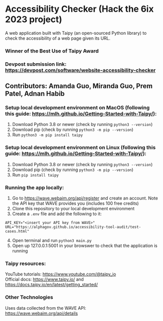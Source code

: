 # Accessibility Checker (Hack the 6ix 2023 project)

A web application built with Taipy (an open-sourced Python library) to check the accessibility of a web page given its URL.

### Winner of the Best Use of Taipy Award

### Devpost submission link: https://devpost.com/software/website-accessibility-checker

## Contributors: Amanda Guo, Miranda Guo, Prem Patel, Adnan Habib

### Setup local development environment on MacOS (following this guide: https://mlh.github.io/Getting-Started-with-Taipy/):

1. Download Python 3.8 or newer (check by running `python3 --version`)
2. Download pip (check by running `python3 -m pip --version`)
3. Run `python3 -m pip install taipy`

### Setup local development environment on Linux (following this guide: https://mlh.github.io/Getting-Started-with-Taipy/):

1. Download Python 3.8 or newer (check by running `python3 --version`)
2. Download pip (check by running `python3 -m pip --version`)
3. Run `pip install taipy`

### Running the app locally:

1. Go to https://wave.webaim.org/api/register and create an account. Note the API key that WAVE provides you (includes 100 free credits)
2. Clone this repository to your local development environment
3. Create a `.env` file and add the following to it:

```
API_KEY="<insert your API key from WAVE>"
URL="https://alphagov.github.io/accessibility-tool-audit/test-cases.html"
```

4. Open terminal and run `python3 main.py`
5. Open up 127.0.0.1:5001 in your browswer to check that the application is running

### Taipy resources:

YouTube tutorials: https://www.youtube.com/@taipy_io  
Official docs: https://www.taipy.io/ and https://docs.taipy.io/en/latest/getting_started/

### Other Technologies

Uses data collected from the WAVE API: https://wave.webaim.org/api/details
